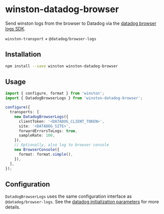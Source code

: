 # winston-datadog-browser

Send winston logs from the browser to Datadog via the [datadog browser logs SDK](https://github.com/DataDog/browser-sdk/tree/main/packages/logs#browser-log-collection).

`winston-transport` + `@datadog/browser-logs`

## Installation

```sh
npm install --save winston winston-datadog-browser
```

## Usage

```ts
import { configure, format } from 'winston';
import { DatadogBrowserLogs } from 'winston-datadog-browser';

configure({
  transports: [
    new DatadogBrowserLogs({
      clientToken: '<DATADOG_CLIENT_TOKEN>',
      site: '<DATADOG_SITE>',
      forwardErrorsToLogs: true,
      sampleRate: 100,
    }),
    // Optionally, also log to browser console
    new BrowserConsole({
      format: format.simple(),
    }),
  ],
});
```

## Configuration

`DatadogBrowserLogs` uses the same configuration interface as `@datadog/browser-logs`. See the [datadog initialization parameters](https://github.com/DataDog/browser-sdk/tree/main/packages/logs#initialization-parameters) for more details.
